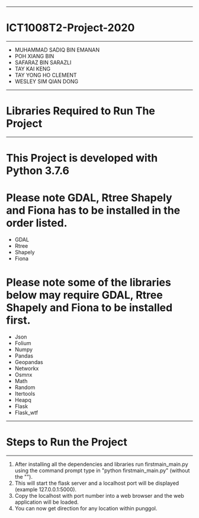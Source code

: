 ***********************************************************************************************************************************************************
# ICT1008T2-Project-2020
***********************************************************************************************************************************************************

- MUHAMMAD SADIQ BIN EMANAN
- POH XIANG BIN
- SAFARAZ BIN SARAZLI
- TAY KAI KENG
- TAY YONG HO CLEMENT
- WESLEY SIM QIAN DONG


***********************************************************************************************************************************************************
# Libraries Required to Run The Project
***********************************************************************************************************************************************************

# This Project is developed with Python 3.7.6

# Please note GDAL, Rtree Shapely and Fiona has to be installed in the order listed.
- GDAL
- Rtree
- Shapely
- Fiona

# Please note some of the libraries below may require GDAL, Rtree Shapely and Fiona to be installed first.
- Json
- Folium
- Numpy
- Pandas
- Geopandas
- Networkx
- Osmnx
- Math
- Random
- Itertools
- Heapq
- Flask
- Flask_wtf


***********************************************************************************************************************************************************
# Steps to Run the Project
***********************************************************************************************************************************************************

1. After installing all the dependencies and libraries run firstmain_main.py using the command prompt type in "python firstmain_main.py" (without the ""). 
2. This will start the flask server and a localhost port will be displayed (example 127.0.0.1:5000).
3. Copy the localhost with port number into a web browser and the web application will be loaded.
4. You can now get direction for any location within punggol.

